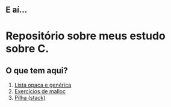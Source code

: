 <h2>E aí...</h2>
<h1>Repositório sobre meus estudo sobre C.</h1>
<h2>O que tem aqui?</h2>
<ol>
  
  
  <li><a href="https://github.com/GustavoGomesDias/estudos-c/tree/master/Lista_generica_opaca">Lista opaca e genérica</a></li>
  <li><a href="https://github.com/GustavoGomesDias/estudos-c/tree/master/malloc">Exercícios de malloc</a></li>
  <li><a href="https://github.com/GustavoGomesDias/estudos-c/tree/master/pilha">Pilha (stack)</a></li>

</ol>
